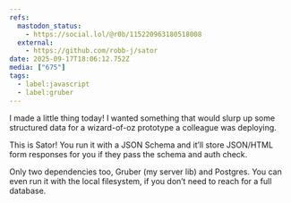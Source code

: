 ```yaml
---
refs:
  mastodon_status:
    - https://social.lol/@r0b/115220963180518008
  external:
    - https://github.com/robb-j/sator
date: 2025-09-17T18:06:12.752Z
media: ["675"]
tags:
  - label:javascript
  - label:gruber
---
```


I made a little thing today! I wanted something that would slurp up some structured data for a wizard-of-oz prototype a colleague was deploying.

This is Sator! You run it with a JSON Schema and it’ll store JSON/HTML form responses for you if they pass the schema and auth check.

Only two dependencies too, Gruber (my server lib) and Postgres. You can even run it with the local filesystem, if you don’t need to reach for a full database.
